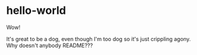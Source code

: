# hello-world

Wow!

It's great to be a dog, even though I'm too dog so it's just crippling agony.  Why doesn't anybody README???
